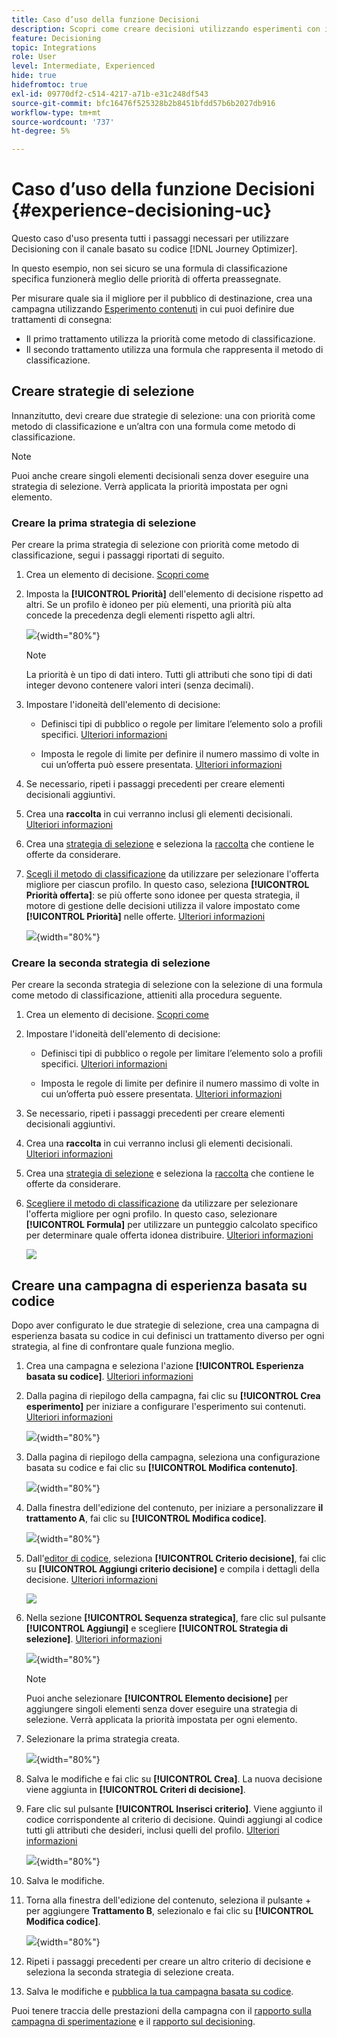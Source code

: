 ```yaml
---
title: Caso d’uso della funzione Decisioni
description: Scopri come creare decisioni utilizzando esperimenti con il canale basato su codice
feature: Decisioning
topic: Integrations
role: User
level: Intermediate, Experienced
hide: true
hidefromtoc: true
exl-id: 09770df2-c514-4217-a71b-e31c248df543
source-git-commit: bfc16476f525328b2b8451bfdd57b6b2027db916
workflow-type: tm+mt
source-wordcount: '737'
ht-degree: 5%

---
```


# Caso d’uso della funzione Decisioni {#experience-decisioning-uc}

Questo caso d&#39;uso presenta tutti i passaggi necessari per utilizzare Decisioning con il canale basato su codice [!DNL Journey Optimizer].

In questo esempio, non sei sicuro se una formula di classificazione specifica funzionerà meglio delle priorità di offerta preassegnate.

Per misurare quale sia il migliore per il pubblico di destinazione, crea una campagna utilizzando [Esperimento contenuti](../content-management/content-experiment.md) in cui puoi definire due trattamenti di consegna:

* Il primo trattamento utilizza la priorità come metodo di classificazione.
* Il secondo trattamento utilizza una formula che rappresenta il metodo di classificazione.

## Creare strategie di selezione

Innanzitutto, devi creare due strategie di selezione: una con priorità come metodo di classificazione e un’altra con una formula come metodo di classificazione.

>[!NOTE]
>
>Puoi anche creare singoli elementi decisionali senza dover eseguire una strategia di selezione. Verrà applicata la priorità impostata per ogni elemento.

### Creare la prima strategia di selezione

Per creare la prima strategia di selezione con priorità come metodo di classificazione, segui i passaggi riportati di seguito.

1. Crea un elemento di decisione. [Scopri come](items.md)

1. Imposta la **[!UICONTROL Priorità]** dell&#39;elemento di decisione rispetto ad altri. Se un profilo è idoneo per più elementi, una priorità più alta concede la precedenza degli elementi rispetto agli altri.

   ![](assets/exd-uc-item-priority.png){width="80%"}

   >[!NOTE]
   >
   >La priorità è un tipo di dati intero. Tutti gli attributi che sono tipi di dati integer devono contenere valori interi (senza decimali).

1. Impostare l&#39;idoneità dell&#39;elemento di decisione:

   * Definisci tipi di pubblico o regole per limitare l’elemento solo a profili specifici. [Ulteriori informazioni](items.md#eligibility)

   * Imposta le regole di limite per definire il numero massimo di volte in cui un’offerta può essere presentata. [Ulteriori informazioni](items.md#capping)

1. Se necessario, ripeti i passaggi precedenti per creare elementi decisionali aggiuntivi.

1. Crea una **raccolta** in cui verranno inclusi gli elementi decisionali. [Ulteriori informazioni](collections.md)

1. Crea una [strategia di selezione](selection-strategies.md#create-selection-strategy) e seleziona la [raccolta](collections.md) che contiene le offerte da considerare.

1. [Scegli il metodo di classificazione](#select-ranking-method) da utilizzare per selezionare l&#39;offerta migliore per ciascun profilo. In questo caso, seleziona **[!UICONTROL Priorità offerta]**: se più offerte sono idonee per questa strategia, il motore di gestione delle decisioni utilizza il valore impostato come **[!UICONTROL Priorità]** nelle offerte. [Ulteriori informazioni](selection-strategies.md#offer-priority)

   ![](assets/exd-uc-strategy-priority.png){width="80%"}

### Creare la seconda strategia di selezione

Per creare la seconda strategia di selezione con la selezione di una formula come metodo di classificazione, attieniti alla procedura seguente.

1. Crea un elemento di decisione. [Scopri come](items.md)

   <!--Do you need to set the same **[!UICONTROL Priority]** as for the first decision item, or it won't be considered at all?-->

1. Impostare l&#39;idoneità dell&#39;elemento di decisione:

   * Definisci tipi di pubblico o regole per limitare l’elemento solo a profili specifici. [Ulteriori informazioni](items.md#eligibility)

   * Imposta le regole di limite per definire il numero massimo di volte in cui un’offerta può essere presentata. [Ulteriori informazioni](items.md#capping)

1. Se necessario, ripeti i passaggi precedenti per creare elementi decisionali aggiuntivi.

1. Crea una **raccolta** in cui verranno inclusi gli elementi decisionali. [Ulteriori informazioni](collections.md)

1. Crea una [strategia di selezione](selection-strategies.md#create-selection-strategy) e seleziona la [raccolta](collections.md) che contiene le offerte da considerare.

1. [Scegliere il metodo di classificazione](#select-ranking-method) da utilizzare per selezionare l&#39;offerta migliore per ogni profilo. In questo caso, selezionare **[!UICONTROL Formula]** per utilizzare un punteggio calcolato specifico per determinare quale offerta idonea distribuire. [Ulteriori informazioni](selection-strategies.md#ranking-formula)

   ![](assets/exd-uc-strategy-formula.png)

## Creare una campagna di esperienza basata su codice

<!--To present the best dynamic offer and experience to your visitors on your website or mobile app, add a decision policy to a code-based campaign.

Define two delivery treatments each containing a different decision policy.-->

Dopo aver configurato le due strategie di selezione, crea una campagna di esperienza basata su codice in cui definisci un trattamento diverso per ogni strategia, al fine di confrontare quale funziona meglio.

1. Crea una campagna e seleziona l&#39;azione **[!UICONTROL Esperienza basata su codice]**. [Ulteriori informazioni](../code-based/create-code-based.md)

1. Dalla pagina di riepilogo della campagna, fai clic su **[!UICONTROL Crea esperimento]** per iniziare a configurare l&#39;esperimento sui contenuti. [Ulteriori informazioni](../content-management/content-experiment.md)

   ![](assets/exd-uc-create-experiment.png){width="80%"}

1. Dalla pagina di riepilogo della campagna, seleziona una configurazione basata su codice e fai clic su **[!UICONTROL Modifica contenuto]**.

   ![](assets/exd-uc-edit-cbe-content.png){width="80%"}

1. Dalla finestra dell&#39;edizione del contenuto, per iniziare a personalizzare **il trattamento A**, fai clic su **[!UICONTROL Modifica codice]**.

   ![](assets/exd-uc-experiment-treatment-a.png){width="80%"}

1. Dall&#39;[editor di codice](../code-based/create-code-based.md#edit-code), seleziona **[!UICONTROL Criterio decisione]**, fai clic su **[!UICONTROL Aggiungi criterio decisione]** e compila i dettagli della decisione. [Ulteriori informazioni](create-decision.md#add)

   ![](assets/decision-code-based-create.png)

1. Nella sezione **[!UICONTROL Sequenza strategica]**, fare clic sul pulsante **[!UICONTROL Aggiungi]** e scegliere **[!UICONTROL Strategia di selezione]**. [Ulteriori informazioni](create-decision.md#select)

   ![](assets/decision-code-based-strategy-sequence.png){width="80%"}

   >[!NOTE]
   >
   >Puoi anche selezionare **[!UICONTROL Elemento decisione]** per aggiungere singoli elementi senza dover eseguire una strategia di selezione. Verrà applicata la priorità impostata per ogni elemento.

1. Selezionare la prima strategia creata.

   ![](assets/exd-uc-experiment-strategy-priority.png){width="80%"}

1. Salva le modifiche e fai clic su **[!UICONTROL Crea]**. La nuova decisione viene aggiunta in **[!UICONTROL Criteri di decisione]**.

1. Fare clic sul pulsante **[!UICONTROL Inserisci criterio]**. Viene aggiunto il codice corrispondente al criterio di decisione. Quindi aggiungi al codice tutti gli attributi che desideri, inclusi quelli del profilo. [Ulteriori informazioni](create-decision.md#use-decision-policy)

   ![](assets/exd-uc-experiment-insert-policy.png){width="80%"}

1. Salva le modifiche.

1. Torna alla finestra dell&#39;edizione del contenuto, seleziona il pulsante + per aggiungere **Trattamento B**, selezionalo e fai clic su **[!UICONTROL Modifica codice]**.

   ![](assets/exd-uc-experiment-treatment-b.png){width="80%"}

1. Ripeti i passaggi precedenti per creare un altro criterio di decisione e seleziona la seconda strategia di selezione creata. <!--Do you need to create exactly the same content to compare only the ranking method?-->

1. Salva le modifiche e [pubblica la tua campagna basata su codice](../code-based/publish-code-based.md).

Puoi tenere traccia delle prestazioni della campagna con il [rapporto sulla campagna di sperimentazione](../reports/campaign-global-report-cja-experimentation.md) e il [rapporto sul decisioning](cja-reporting.md). <!--TBC how to check which treatment performs best-->